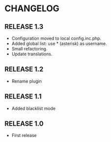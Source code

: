 CHANGELOG
=========

RELEASE 1.3
-----------
* Configuration moved to local config.inc.php.
* Added global list: use * (asterisk) as username.
* Small refactoring.
* Update translations.

RELEASE 1.2
-----------
* Rename plugin

RELEASE 1.1
-----------
* Added blacklist mode

RELEASE 1.0
-----------
* First release
